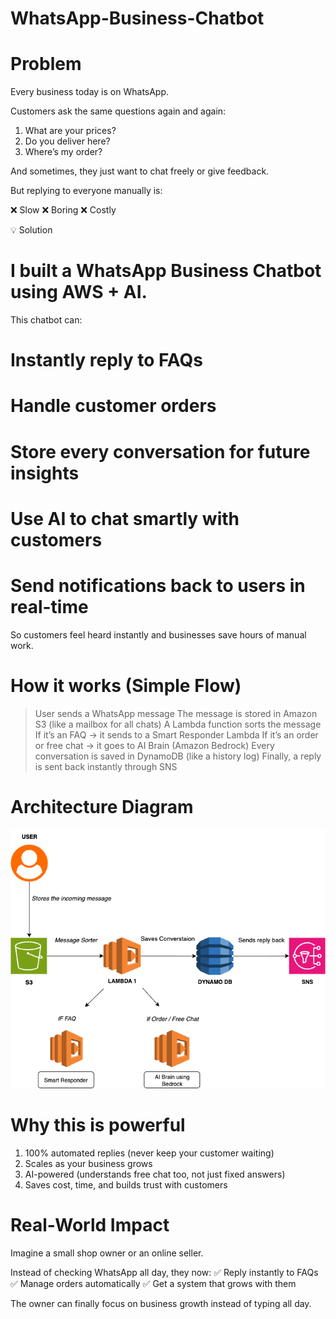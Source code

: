 # WhatsApp-Business-Chatbot

# Problem

Every business today is on WhatsApp.

Customers ask the same questions again and again:

1. What are your prices?
2. Do you deliver here?
3. Where’s my order?

And sometimes, they just want to chat freely or give feedback.

But replying to everyone manually is:

❌ Slow
❌ Boring
❌ Costly

💡 Solution

# I built a WhatsApp Business Chatbot using AWS + AI.

This chatbot can:

# Instantly reply to FAQs
# Handle customer orders
# Store every conversation for future insights
# Use AI to chat smartly with customers
# Send notifications back to users in real-time

So customers feel heard instantly and businesses save hours of manual work.

# How it works (Simple Flow)

> User sends a WhatsApp message
> The message is stored in Amazon S3 (like a mailbox for all chats)
> A Lambda function sorts the message
> If it’s an FAQ → it sends to a Smart Responder Lambda
> If it’s an order or free chat → it goes to AI Brain (Amazon Bedrock)
> Every conversation is saved in DynamoDB (like a history log)
> Finally, a reply is sent back instantly through SNS

# Architecture Diagram

![Architecture](WhatsApp%20Business%20Chatbot-architecture.png) 

# Why this is powerful

1. 100% automated replies (never keep your customer waiting)
2. Scales as your business grows
3. AI-powered (understands free chat too, not just fixed answers)
4. Saves cost, time, and builds trust with customers

# Real-World Impact

Imagine a small shop owner or an online seller.

Instead of checking WhatsApp all day, they now:
✅ Reply instantly to FAQs
✅ Manage orders automatically
✅ Get a system that grows with them

The owner can finally focus on business growth instead of typing all day.
